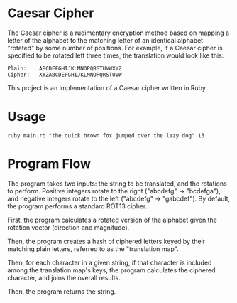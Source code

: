 # Caesar Cipher

The Caesar cipher is a rudimentary encryption method based on mapping a letter of the alphabet to the matching letter of an identical alphabet "rotated" by some number of positions. For example, if a Caesar cipher is specified to be rotated left three times, the translation would look like this:

```
Plain:    ABCDEFGHIJKLMNOPQRSTUVWXYZ
Cipher:   XYZABCDEFGHIJKLMNOPQRSTUVW
```

This project is an implementation of a Caesar cipher written in Ruby.

# Usage

`ruby main.rb "the quick brown fox jumped over the lazy dog" 13`

# Program Flow

The program takes two inputs: the string to be translated, and the rotations to perform. Positive integers rotate to the right ("abcdefg" -> "bcdefga"), and negative integers rotate to the left ("abcdefg" -> "gabcdef"). By default, the program performs a standard ROT13 cipher.

First, the program calculates a rotated version of the alphabet given the rotation vector (direction and magnitude).

Then, the program creates a hash of ciphered letters keyed by their matching plain letters, referred to as the "translation map".

Then, for each character in a given string, if that character is included among the translation map's keys, the program calculates the ciphered character, and joins the overall results.

Then, the program returns the string.
